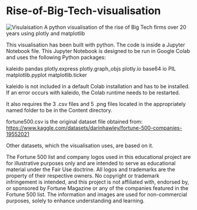 # Rise-of-Big-Tech-visualisation
![Visulaisation](https://private-user-images.githubusercontent.com/133798542/244796392-47683727-a558-4450-a2f2-6dcf63d0c278.png)
A python visualisation of the rise of Big Tech firms over 20 years using plotly and matplotlib 

This visualisation has been built with python. The code is inside a Jupyter Notebook file.
This Jupyter Notebook is designed to be run in Google Colab and uses the following Python packages:

kaleido 
pandas 
plotly.express 
plotly.graph_objs 
plotly.io 
base64 
io 
PIL 
matplotlib.pyplot 
matplotlib.ticker 

kaleido is not included in a default Colab installation and has to be installed.
If an error occurs with kaleido, the Colab runtime needs to be restarted.

It also requires the 3 .csv files and 5 .png files located in the appropriately named folder to be in the Content directory.

fortune500.csv is the original dataset file obtained from:
https://www.kaggle.com/datasets/darinhawley/fortune-500-companies-19552021

Other datasets, which the visualisation uses, are based on it. 

The Fortune 500 list and company logos used in this educational project are for illustrative purposes only 
and are intended to serve as educational material under the Fair Use doctrine. 
All logos and trademarks are the property of their respective owners. 
No copyright or trademark infringement is intended, and this project is not affiliated with, endorsed by, or sponsored by 
Fortune Magazine or any of the companies featured in the Fortune 500 list. 
The information and images are used for non-commercial purposes, solely to enhance understanding and learning. 

